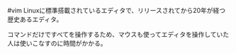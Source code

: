  #vim
Linuxに標準搭載されているエディタで、リリースされてから20年が経つ歴史あるエディタ。

コマンドだけですべてを操作するため、マウスも使ってエディタを操作していた人は使いこなすのに時間がかかる。